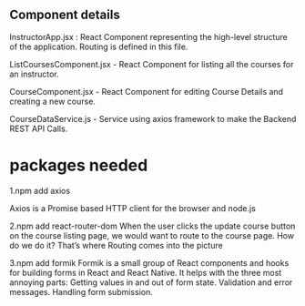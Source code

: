 ## Component details 

InstructorApp.jsx : React Component representing the high-level structure of the application. Routing is defined in this file.

ListCoursesComponent.jsx - React Component for listing all the courses for an instructor.

CourseComponent.jsx - React Component for editing Course Details and creating a new course.

CourseDataService.js - Service using axios framework to make the Backend REST API Calls.


# packages needed

1.npm add axios

Axios is a Promise based HTTP client for the browser and node.js


2.npm add react-router-dom
When the user clicks the update course button on the course listing page, we would want to route to the course page. How do we do it? That’s where Routing comes into the picture


3.npm add formik
Formik is a small group of React components and hooks for building forms in React and React Native. It helps with the three most annoying parts: Getting values in and out of form state. Validation and error messages. Handling form submission.
